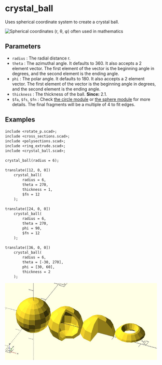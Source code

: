 # crystal_ball

Uses spherical coordinate system to create a crystal ball.  

![Spherical coordinates (r, θ, φ) often used in mathematics](https://upload.wikimedia.org/wikipedia/commons/d/dc/3D_Spherical_2.svg)

## Parameters

- `radius` : The radial distance r. 
- `theta` : The azimuthal angle. It defaults to 360. It also accepts a 2 element vector. The first element of the vector is the beginning angle in degrees, and the second element is the ending angle.
- `phi` : The polar angle. It defaults to 180. It also accepts a 2 element vector. The first element of the vector is the beginning angle in degrees, and the second element is the ending angle.
- `thickness` : The thickness of the ball. **Since:** 2.1.
- `$fa`, `$fs`, `$fn` : Check [the circle module](https://en.wikibooks.org/wiki/OpenSCAD_User_Manual/Using_the_2D_Subsystem#circle) or [the sphere module](https://en.wikibooks.org/wiki/OpenSCAD_User_Manual/Primitive_Solids#sphere) for more details. The final fragments will be a multiple of 4 to fit edges.

## Examples

	include <rotate_p.scad>;
	include <cross_sections.scad>;
	include <polysections.scad>;
	include <ring_extrude.scad>;
	include <crystal_ball.scad>;

	crystal_ball(radius = 6);

	translate([12, 0, 0]) 
		crystal_ball(
			radius = 6, 
			theta = 270,
			thickness = 1,
			$fn = 12
		);

	translate([24, 0, 0]) 
		crystal_ball(
			radius = 6, 
			theta = 270,
			phi = 90,
			$fn = 12
		);    

	translate([36, 0, 0]) 
		crystal_ball(
			radius = 6, 
			theta = [-30, 270],
			phi = [30, 60],
			thickness = 2
		);           

![crystal_ball](images/lib-crystal_ball-1.JPG)
